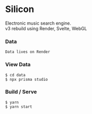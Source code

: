 # Silicon

Electronic music search engine. <br>
v3 rebuild using Render, Svelte, WebGL

### Data

```
Data lives on Render
```

### View Data
```
$ cd data
$ npx prisma studio
```

### Build / Serve

```
$ yarn
$ yarn start
```
